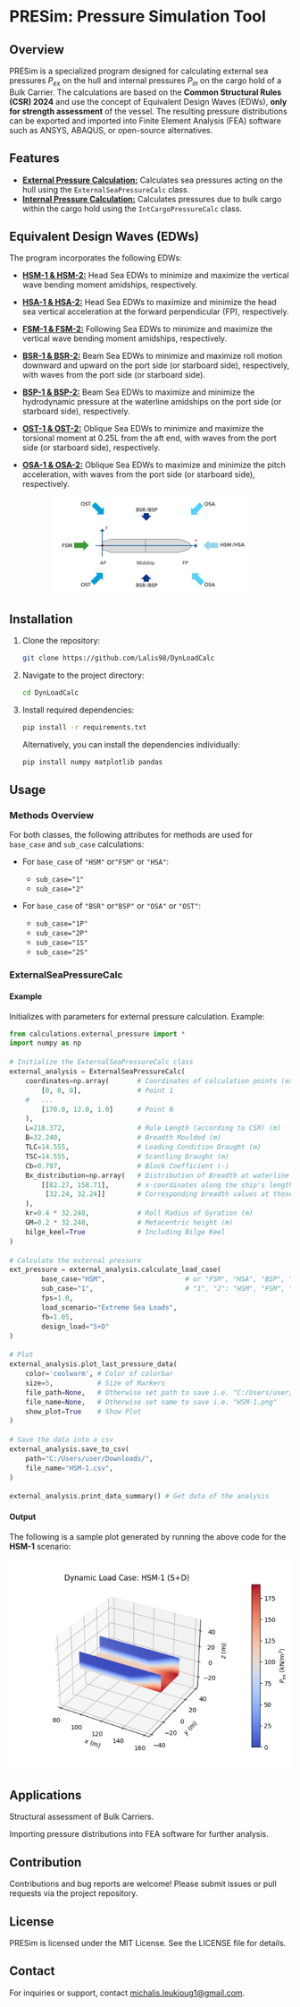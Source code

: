 # PRESim: Pressure Simulation Tool

## Overview

PRESim is a specialized program designed for calculating external sea 
pressures $P_{ex}$ on the hull and internal pressures $P_{in}$ on 
the cargo hold of a Bulk Carrier. The calculations are based on 
the **Common Structural Rules (CSR) 2024** and use the concept 
of Equivalent Design Waves (EDWs), **only for strength assessment** 
of the vessel. The resulting pressure distributions can be exported
and imported into Finite Element Analysis (FEA) software such as
ANSYS, ABAQUS, or open-source alternatives.

## Features

- **<ins>External Pressure Calculation:</ins>** Calculates sea 
pressures acting on the hull using the `ExternalSeaPressureCalc` class.
- **<ins>Internal Pressure Calculation:</ins>** Calculates pressures
due to bulk cargo within the cargo hold using the 
`IntCargoPressureCalc` class.

## Equivalent Design Waves (EDWs)

The program incorporates the following EDWs:

- **<ins>HSM-1 & HSM-2:</ins>** Head Sea EDWs to minimize and 
maximize the vertical wave bending moment amidships, respectively.

- **<ins>HSA-1 & HSA-2:</ins>** Head Sea EDWs to maximize and
minimize the head sea vertical acceleration at the forward
perpendicular (FP), respectively.

- **<ins>FSM-1 & FSM-2:</ins>** Following Sea EDWs to minimize and
maximize the vertical wave bending moment amidships, respectively.

- **<ins>BSR-1 & BSR-2:</ins>** Beam Sea EDWs to minimize and
maximize roll motion downward and upward on the port side 
(or starboard side), respectively, with waves from the port 
side (or starboard side).

- **<ins>BSP-1 & BSP-2:</ins>** Beam Sea EDWs to maximize and
minimize the hydrodynamic pressure at the waterline amidships on
the port side (or starboard side), respectively.

- **<ins>OST-1 & OST-2:</ins>** Oblique Sea EDWs to minimize and
maximize the torsional moment at 0.25L from the aft end, with waves
from the port side (or starboard side), respectively.

- **<ins>OSA-1 & OSA-2:</ins>** Oblique Sea EDWs to maximize and
minimize the pitch acceleration, with waves from the port side
(or starboard side), respectively.

<div align="center">
    <img src="images/EDW.png" alt="Equivalent Design Waves">
</div>

## Installation
1. Clone the repository:
   ```bash
   git clone https://github.com/Lalis98/DynLoadCalc
   ```

2. Navigate to the project directory:
   ```bash
   cd DynLoadCalc
   ```

3. Install required dependencies:
   ```bash
   pip install -r requirements.txt
   ```
   Alternatively, you can install the dependencies individually:

   ```bash
   pip install numpy matplotlib pandas
   ```

## Usage

### Methods Overview

For both classes, the following attributes for methods are used for
`base_case` and `sub_case` calculations:

- For `base_case` of `"HSM"` or`"FSM"` or `"HSA"`:
  - `sub_case="1"`
  - `sub_case="2"`


- For `base_case` of `"BSR"` or`"BSP"` or `"OSA"` or `"OST"`:
  - `sub_case="1P"`
  - `sub_case="2P"`
  - `sub_case="1S"`
  - `sub_case="2S"`

### ExternalSeaPressureCalc

#### Example
Initializes with parameters for external pressure calculation. Example:

```python
from calculations.external_pressure import *
import numpy as np

# Initialize the ExternalSeaPressureCalc class
external_analysis = ExternalSeaPressureCalc(
    coordinates=np.array(       # Coordinates of calculation points (example)
        [0, 0, 0],              # Point 1
    #   ...
        [170.0, 12.0, 1.0]      # Point N
    ),       
    L=218.372,                  # Rule Length (according to CSR) (m)
    B=32.240,                   # Breadth Moulded (m)
    TLC=14.555,                 # Loading Condition Draught (m)
    TSC=14.555,                 # Scantling Draught (m)
    Cb=0.797,                   # Block Coefficient (-)
    Bx_distribution=np.array(   # Distribution of Breadth at waterline relative to x-coordinate
        [[82.27, 158.71],       # x-coordinates along the ship's length (m)
         [32.24, 32.24]]        # Corresponding breadth values at those positions at the waterline (m)
    ),
    kr=0.4 * 32.240,            # Roll Radius of Gyration (m)
    GM=0.2 * 32.240,            # Metacentric height (m)
    bilge_keel=True             # Including Bilge Keel
)

# Calculate the external pressure
ext_pressure = external_analysis.calculate_load_case(
        base_case="HSM",                    # or "FSM", "HSA", "BSP", "BSR", "OST", "OSA"
        sub_case="1",                       # "1", "2": "HSM", "FSM", "HSA",   "1P", "2P", "1S", "2S": "BSP", "BSR", "OST", "OSA"
        fps=1.0,
        load_scenario="Extreme Sea Loads",
        fb=1.05,
        design_load="S+D"
)

# Plot
external_analysis.plot_last_pressure_data(
    color='coolwarm', # Color of colorbar
    size=5,           # Size of Markers
    file_path=None,   # Otherwise set path to save i.e. "C:/Users/user/Downloads/"
    file_name=None,   # Otherwise set name to save i.e. "HSM-1.png"
    show_plot=True    # Show Plot
)

# Save the data into a csv
external_analysis.save_to_csv(
    path="C:/Users/user/Downloads/", 
    file_name="HSM-1.csv",
)

external_analysis.print_data_summary() # Get data of the analysis

```

#### Output

The following is a sample plot generated by running
the above code for the **HSM-1** scenario:

<div align="center">
    <img src="images/hsm_1.png" alt="Dynamic Load Case Result">
</div>


## Applications

Structural assessment of Bulk Carriers.

Importing pressure distributions into FEA software for further analysis.

## Contribution

Contributions and bug reports are welcome! Please submit issues or pull requests via the project repository.

## License

PRESim is licensed under the MIT License. See the LICENSE file for details.

## Contact

For inquiries or support, contact [michalis.leukioug1@gmail.com]().
